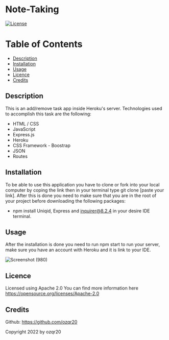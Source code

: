# Note-Taking
  [![License](https://img.shields.io/badge/License-Apache%202.0-blue.svg)](https://opensource.org/licenses/Apache-2.0)
  
  # Table of Contents
  * [Description](#description)
  * [Installation](#installation)
  * [Usage](#usage)
  * [Licence](#licence)
  * [Credits](#credits)
  
  ## Description
  This is an add/remove task app inside Heroku's server. Technologies used to accomplish this task are the following:
  * HTML / CSS
  * JavaScript
  * Express.js
  * Heroku
  * CSS Framework - Boostrap 
  * JSON
  * Routes

  ## Installation
  To be able to use this application you have to clone or fork into your local computer by coping the link then in your terminal type git clone [paste your link].     After this is done you need to make sure that you are in the root of your project before downloading the following packages: 
  * npm install Uniqid, Express and inquirer@8.2.4 
  in your desire IDE terminal. 

  ## Usage
  After the installation is done you need to run npm start to run your server, make sure you have an account with Heroku and it is link to your IDE.

  
  ![Screenshot (980)](https://user-images.githubusercontent.com/53874145/188292869-4f8638f5-c3ad-49b7-8ef8-fb8df5be7caa.png)
  
  ## Licence
  Licensed using Apache 2.0 
  You can find more information here https://opensource.org/licenses/Apache-2.0


  ## Credits
  Github: https://github.com/ozqr20

  Copyright 2022 by ozqr20
